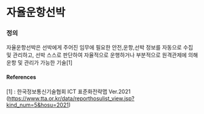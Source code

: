 # 자율운항선박

### 정의

자율운항선박은 선박에게 주어진 임무에 필요한 안전,운항,선박 정보를 자동으로 수집 및 관리하고, 선박 스스로 판단하여 자율적으로 운행하거나 부분적으로 원격관제에 의해 운항 및 관리가 가능한 기술[1]


#### References
[1] : 한국정보통신기술협회 ICT 표준화전략맵 Ver.2021 (https://www.tta.or.kr/data/reporthosulist_view.jsp?kind_num=5&hosu=2021)   
